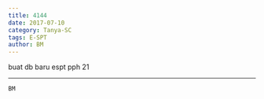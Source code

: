 ```yaml
---
title: 4144
date: 2017-07-10
category: Tanya-SC
tags: E-SPT
author: BM
---
```


buat db baru espt pph 21

---



`BM`
